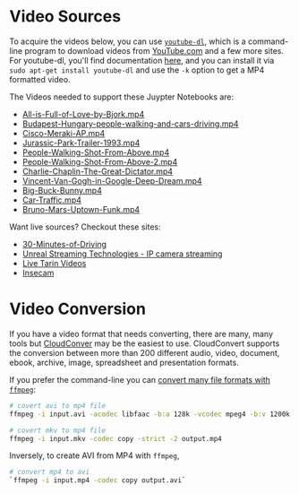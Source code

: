 # Video Sources
To acquire the videos below,
you can use [`youtube-dl`][01],
which is a command-line program to download videos from [YouTube.com][05]
and a few more sites.
For youtube-dl, you'll find documentation [here][02],
and you can install it via `sudo apt-get install youtube-dl`
and use the `-k` option to get a MP4 formatted video.

The Videos needed to support these Juypter Notebooks are:

* [All-is-Full-of-Love-by-Bjork.mp4](https://www.youtube.com/watch?v=AjI2J2SQ528&list=RDAjI2J2SQ528)
* [Budapest-Hungary-people-walking-and-cars-driving.mp4](https://www.youtube.com/watch?v=N79f1znMWQ8)
* [Cisco-Meraki-AP.mp4](https://www.youtube.com/watch?v=5BWcxO66UQM)
* [Jurassic-Park-Trailer-1993.mp4](https://www.youtube.com/watch?v=p1FevaLUbTg)
* [People-Walking-Shot-From-Above.mp4](https://www.shutterstock.com/video/clip-4503176-stock-footage-diverse-group-of-young-people-walking-past-camera-shot-from-above-in-a-white-studio.html)
* [People-Walking-Shot-From-Above-2.mp4](https://www.dropbox.com/s/7mbo35zrxd1aefz/peopleCounter.avi?dl=0)
* [Charlie-Chaplin-The-Great-Dictator.mp4](https://www.youtube.com/watch?v=dLyd7v0RwNI)
* [Vincent-Van-Gogh-in-Google-Deep-Dream.mp4](https://www.youtube.com/watch?v=I2y6kS7396s)
* [Big-Buck-Bunny.mp4](https://www.youtube.com/watch?v=tQ4Swv7WXQg)
* [Car-Traffic.mp4](https://www.youtube.com/watch?v=K4NiaXmXIhE)
* [Bruno-Mars-Uptown-Funk.mp4](https://www.youtube.com/watch?v=OPf0YbXqDm0)

Want live sources? Checkout these sites:

* [30-Minutes-of-Driving](https://drive.google.com/file/d/0B_6iW8KaJFXObHp1WGtHVGlsNzQ/view)
* [Unreal Streaming Technologies -  IP camera streaming](http://umediaserver.net/umediaserver/demos.html)
* [Live Tarin Videos](https://www.railserve.com/RailCams/)
* [Insecam](http://www.insecam.org/en/)


# Video Conversion
If you have a video format that needs converting,
there are many, many tools but [CloudConver][03] may be the easiest to use.
CloudConvert supports the conversion between more than 200 different
audio, video, document, ebook, archive, image, spreadsheet and presentation formats.

If you prefer the command-line
you can [convert many file formats with `ffmpeg`][06]:

```bash
# covert avi to mp4 file
ffmpeg -i input.avi -acodec libfaac -b:a 128k -vcodec mpeg4 -b:v 1200k -flags +aic+mv4 output.mp4

# covert mkv to mp4 file
ffmpeg -i input.mkv -codec copy -strict -2 output.mp4
```

Inversely, to create AVI from MP4 with `ffmpeg`,

```bash
# convert mp4 to avi
`ffmpeg -i input.mp4 -codec copy output.avi`
```


[01]:https://github.com/rg3/youtube-dl
[02]:https://www.tecmint.com/install-youtube-dl-command-line-video-download-tool/
[03]:https://cloudconvert.com/
[04]:https://andre.blue/blog/converting-avi-to-mp4-with-ffmpeg/
[05]:https://www.youtube.com/
[06]:https://opensource.com/article/17/6/ffmpeg-convert-media-file-formats
